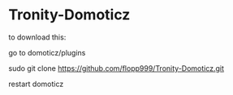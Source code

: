 # Tronity-Domoticz

to download this:

go to domoticz/plugins

sudo git clone https://github.com/flopp999/Tronity-Domoticz.git

restart domoticz
